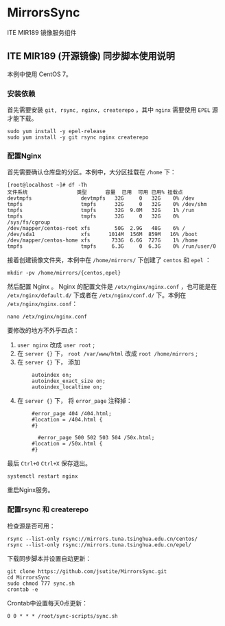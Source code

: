 # MirrorsSync
ITE MIR189 镜像服务组件

## ITE MIR189 (开源镜像) 同步脚本使用说明

本例中使用 CentOS 7。

### 安装依赖

首先需要安装 `git, rsync, nginx, createrepo` ，其中 `nginx` 需要使用 `EPEL` 源才能下载。

```shell
sudo yum install -y epel-release
sudo yum install -y git rsync nginx createrepo
```

### 配置Nginx

首先需要确认仓库盘的分区。本例中，大分区挂载在 `/home` 下：

```shell
[root@localhost ~]# df -Th
文件系统                类型      容量  已用  可用 已用% 挂载点
devtmpfs                devtmpfs   32G     0   32G    0% /dev
tmpfs                   tmpfs      32G     0   32G    0% /dev/shm
tmpfs                   tmpfs      32G  9.0M   32G    1% /run
tmpfs                   tmpfs      32G     0   32G    0% /sys/fs/cgroup
/dev/mapper/centos-root xfs        50G  2.9G   48G    6% /
/dev/sda1               xfs      1014M  156M  859M   16% /boot
/dev/mapper/centos-home xfs       733G  6.6G  727G    1% /home
tmpfs                   tmpfs     6.3G     0  6.3G    0% /run/user/0
```

接着创建镜像文件夹，本例中在 `/home/mirrors/` 下创建了 `centos` 和 `epel` ：

```
mkdir -pv /home/mirrors/{centos,epel}
```

然后配置 Nginx 。 Nginx 的配置文件是 `/etx/nginx/nginx.conf` ，也可能是在 `/etx/nginx/default.d/` 下或者在 `/etx/nginx/conf.d/` 下。本例在 `/etx/nginx/nginx.conf`：

```
nano /etx/nginx/nginx.conf
```

要修改的地方不外乎四点：

1. `user nginx` 改成 `user root` ;
2. 在 `server {}` 下， `root /var/www/html` 改成 `root /home/mirrors` ;
3. 在 `server {}` 下， 添加
```
        autoindex on;
        autoindex_exact_size on;
        autoindex_localtime on;
```
4. 在 `server {}` 下， 将 `error_page` 注释掉：
```
        #error_page 404 /404.html;
        #location = /404.html {
        #}

	      #error_page 500 502 503 504 /50x.html;
        #location = /50x.html {
        #}
```

最后 `Ctrl+O` `Ctrl+X` 保存退出。

```
systemctl restart nginx
```

重启Nginx服务。

### 配置rsync 和 createrepo

<!--外网连不上，清华源来凑-->

检查源是否可用：

```
rsync --list-only rsync://mirrors.tuna.tsinghua.edu.cn/centos/
rsync --list-only rsync://mirrors.tuna.tsinghua.edu.cn/epel/
```

下载同步脚本并设置自动更新：

```
git clone https://github.com/jsutite/MirrorsSync.git
cd MirrorsSync
sudo chmod 777 sync.sh
crontab -e
```

Crontab中设置每天0点更新：

```
0 0 * * * /root/sync-scripts/sync.sh
```

